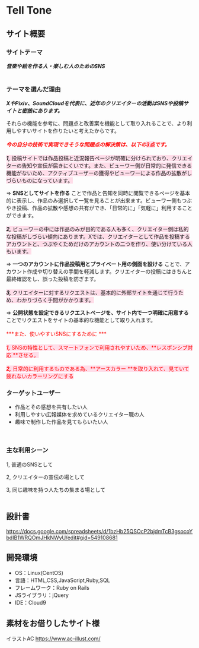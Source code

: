 # Tell Tone

## サイト概要
### サイトテーマ
***音楽や絵を作る人・楽しむ人のためのSNS***
<br>
<br>
### テーマを選んだ理由
***XやPixiv、SoundCloudを代表に、近年のクリエイターの活動はSNSや投稿サイトと密接にあります。***

それらの機能を参考に、問題点と改善案を機能として取り入れることで、より利用しやすいサイトを作りたいと考えたからです。
<br>
<br>
<span style="color: red; ">***今の自分の技術で実現できそうな問題点の解決策は、以下の<span style="background-color:#ffdde9">3点</span>です。***</span>
<br>
<br>
<span style="background-color:#ffdde9">***1,*** 投稿サイトでは作品投稿と近況報告ページが明確に分けられており、クリエイターの告知や宣伝が届きにくいです。また、ビューワー側が日常的に発信できる機能がないため、アクティブユーザーの獲得やビューワーによる作品の拡散がしづらいものになっています。</span>

⇒ **SNSとしてサイトを作る** ことで作品と告知を同時に閲覧できるページを基本的に表示し、作品のみ選択して一覧を見ることが出来ます。ビューワー側もつぶやき投稿、作品の拡散や感想の共有ができ、「日常的に」「気軽に」利用することができます。
<br>
<br>
<span style="background-color:#ffdde9">***2,*** ビューワーの中には作品のみが目的である人も多く、クリエイター側は私的な投稿がしづらい傾向にあります。Xでは、クリエイターとして作品を投稿するアカウントと、つぶやくためだけのアカウントの二つを作り、使い分けている人もいます。</span>

⇒ **一つのアカウントに作品投稿用とプライベート用の側面を設ける** ことで、アカウント作成や切り替えの手間を軽減します。クリエイターの投稿にはきちんと最終確認をし、誤った投稿を防ぎます。
<br>
<br>
<span style="background-color:#ffdde9">***3,*** クリエイターに対するリクエストは、基本的に外部サイトを通じて行うため、わかりづらく手間がかかります。</span>

⇒ **公開状態を設定できるリクエストページを、サイト内で一つ明確に用意する** ことでリクエストをサイトの基本的な機能として取り入れます。
<br>
<br>
<span style="color: red; ">***また、使いやすいSNSにするために ***
<br>
<br>
<span style="background-color:#ffdde9">***1,*** SNSの特性として、スマートフォンで利用されやすいため、**レスポンシブ対応 **させる。</span>
<br>
<br>
<span style="background-color:#ffdde9">***2,*** 日常的に利用するものである為、**アースカラー **を取り入れて、見ていて疲れないカラーリングにする</span>


<!--<span style="background-color:#ffdde9">***4,*** SNSの性質上、音楽媒体の作品は画像媒体の作品に比べ、聞くのに時間がかかるため、試聴されづらいです。</span>-->

<!--⇒ **自動再生機能を使い、画像やつぶやきを閲覧しながら聞き続けられるようにします。** イメージごとにグループを作り、再生時に選択してもらうことで、その場面に適した音源を自動で再生します。-->
<!--<br>-->
<!--<br>-->
### ターゲットユーザー
* 作品とその感想を共有したい人
* 利用しやすい広報媒体を求めているクリエイター職の人
* 趣味で制作した作品を見てもらいたい人

<br>

### 主な利用シーン
1, 普通のSNSとして

2, クリエイターの宣伝の場として

3, 同じ趣味を持つ人たちの集まる場として
<br>
<br>
## 設計書
https://docs.google.com/spreadsheets/d/1bzHb25QSOcP2bjdmTcB3gsocoYbdIB1WRQOmJHkNWyU/edit#gid=549108681

## 開発環境
- OS：Linux(CentOS)
- 言語：HTML,CSS,JavaScript,Ruby,SQL
- フレームワーク：Ruby on Rails
- JSライブラリ：jQuery
- IDE：Cloud9

## 素材をお借りしたサイト様
イラストAC
https://www.ac-illust.com/